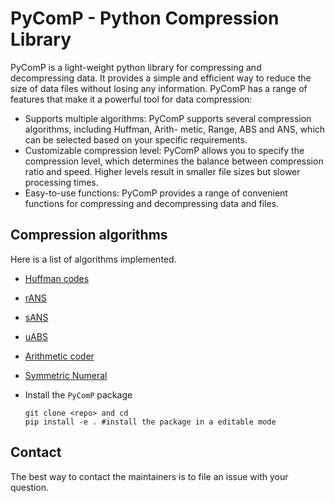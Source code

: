 # PyComP - Python Compression Library
PyComP is a light-weight python library for compressing and decompressing data. It provides a simple and efficient way to reduce the size of data files without losing any information.
PyComP has a range of features that make it a powerful tool for data compression: 

- Supports multiple algorithms: PyComP supports several compression algorithms, including Huffman, Arith- metic, Range, ABS and ANS, which can be selected based on your specific requirements.
- Customizable compression level: PyComP allows you to specify the compression level, which determines the balance between compression ratio and speed. Higher levels result in smaller file sizes but slower processing times.
- Easy-to-use functions: PyComP provides a range of convenient functions for compressing and decompressing data and files.

## Compression algorithms
Here is a list of algorithms implemented.

- [Huffman codes](https://github.com/JEENB/PyComP/blob/version1.0/PyComP/compressors/huffman.py)
- [rANS](https://github.com/JEENB/PyComP/blob/version1.0/PyComP/compressors/rANS.py)
- [sANS](https://github.com/JEENB/PyComP/blob/version1.0/PyComP/compressors/sANS.py)
- [uABS](https://github.com/JEENB/PyComP/blob/version1.0/PyComP/compressors/uABS.py)
- [Arithmetic coder](https://github.com/JEENB/PyComP/blob/version1.0/PyComP/compressors/arithmetic.py)
- [Symmetric Numeral](https://github.com/JEENB/PyComP/blob/version1.0/PyComP/compressors/symmetric_numeral.py)


- Install the `PyComP` package
    ```
    git clone <repo> and cd
    pip install -e . #install the package in a editable mode
    ``` 

## Contact
The best way to contact the maintainers is to file an issue with your question. 
